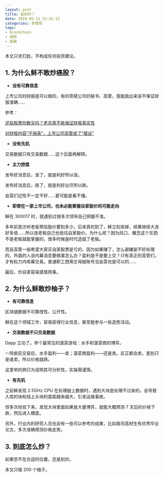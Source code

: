 ```yaml
---
layout: post
title: 如何炒？
date: 2019-05-12 22:41:12
categories: 宇督观
tags:
- blockchain
- 调研
- 金融
---
```

本文只求打脸，不构成任何投资建议。

## 1. 为什么稣不敢炒癌股？

- **没有可靠信息**

上市公司的财报是可以做的，有的奇葩公司的秘书、高管，竟能跳出来说不保证财报准确……

参考：

[这些股票你敢买吗？老总竟不能保证财报真实性](https://new.qq.com/omn/20190509/20190509A0N98L.html)

[对财报内容“不保真”，上市公司高管成了“摆设”](http://www.sohu.com/a/312775596_114988)

- **没有先机**

交易数据只有交易数据……这个后面再解释。

- **主力控盘**

发布好消息后，涨了，就是利好所以涨。

发布好消息后，跌了，就是利好出尽所以跌。

韭菜们记性不一定不好……更可能是看不懂。

- **即使在一家上市公司，也未必能掌握自家股价的可能走向**

稣在 300017 时，就遇到过很多次领导自己把握不准。

多年前首次听老板预估股价要到多少。后来真的到了，稣立刻卖掉，结果继续大涨好多倍……所以连老板自己也低估自家股价。为什么呢？因为风口、概念这个东西不是老板就能掌握的，很多时候是时代造就了老板。

而且高管一般希望大家买自家股票是亏的，因为如果赚了，怎么避嫌是不好处理的，外面的人说内幕消息要搞事怎么办？盈利是不是要上交？只有真正的高管们，才有权力内咳幕交易。普通职工想用丈母娘账号当韭菜也是可以的……

最后，炒自家容易感情用事。

## 2. 为什么稣敢炒柚子？

- **有可靠信息**

区块链数据不可篡改性、公开性。

稣在这个领域工作，容易获得行业信息，甚至能参与一些造势活动。

- **交易数据不只交易数据**

Dapp 立功了。举个最常见的菠菜游戏：水手和菠菜商的博弈。

一阵疯狂交易后，水手盈利——卖；菠菜商盈利——还是卖。反正都会卖，差别只是谁卖，所以价格就跌。

这里举的例只为说明其可分析性，实操需谨慎。

- **有先机**

之前稣发现 2.5GHz CPU 在处理链上数据时，遇到大块是处理不过来的，会导致入库的块和线上头块的差距越来越大，引发运维事故。

但多次经验下来，发现大块里面如果是大量博弈，就能大概预测 7 天后的价格下跌，然后进入横盘。

另外，行业内的研究人员也会有一些可以参考的成果，比如我司高材生有优秀毕业论文，多次准确预测价格走势。

## 3. 到底怎么炒？

如果您不在合适的位置，还是别炒。

本文只值 200 个柚子。
